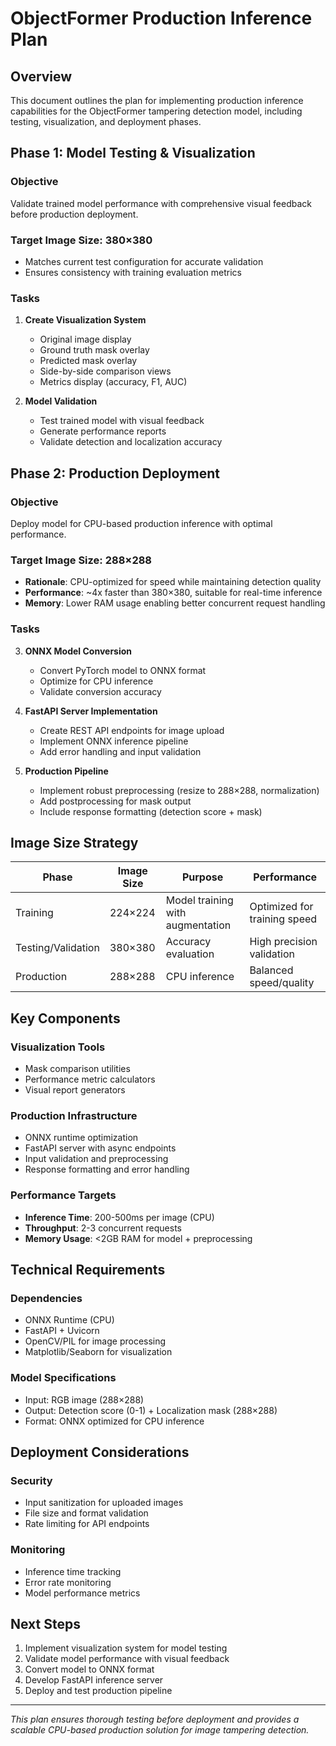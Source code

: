 # ObjectFormer Production Inference Plan

## Overview

This document outlines the plan for implementing production inference capabilities for the ObjectFormer tampering detection model, including testing, visualization, and deployment phases.

## Phase 1: Model Testing & Visualization

### Objective
Validate trained model performance with comprehensive visual feedback before production deployment.

### Target Image Size: 380×380
- Matches current test configuration for accurate validation
- Ensures consistency with training evaluation metrics

### Tasks
1. **Create Visualization System**
   - Original image display
   - Ground truth mask overlay
   - Predicted mask overlay
   - Side-by-side comparison views
   - Metrics display (accuracy, F1, AUC)

2. **Model Validation**
   - Test trained model with visual feedback
   - Generate performance reports
   - Validate detection and localization accuracy

## Phase 2: Production Deployment

### Objective
Deploy model for CPU-based production inference with optimal performance.

### Target Image Size: 288×288
- **Rationale**: CPU-optimized for speed while maintaining detection quality
- **Performance**: ~4x faster than 380×380, suitable for real-time inference
- **Memory**: Lower RAM usage enabling better concurrent request handling

### Tasks
3. **ONNX Model Conversion**
   - Convert PyTorch model to ONNX format
   - Optimize for CPU inference
   - Validate conversion accuracy

4. **FastAPI Server Implementation**
   - Create REST API endpoints for image upload
   - Implement ONNX inference pipeline
   - Add error handling and input validation

5. **Production Pipeline**
   - Implement robust preprocessing (resize to 288×288, normalization)
   - Add postprocessing for mask output
   - Include response formatting (detection score + mask)

## Image Size Strategy

| Phase | Image Size | Purpose | Performance |
|-------|------------|---------|-------------|
| Training | 224×224 | Model training with augmentation | Optimized for training speed |
| Testing/Validation | 380×380 | Accuracy evaluation | High precision validation |
| Production | 288×288 | CPU inference | Balanced speed/quality |

## Key Components

### Visualization Tools
- Mask comparison utilities
- Performance metric calculators
- Visual report generators

### Production Infrastructure
- ONNX runtime optimization
- FastAPI server with async endpoints
- Input validation and preprocessing
- Response formatting and error handling

### Performance Targets
- **Inference Time**: 200-500ms per image (CPU)
- **Throughput**: 2-3 concurrent requests
- **Memory Usage**: <2GB RAM for model + preprocessing

## Technical Requirements

### Dependencies
- ONNX Runtime (CPU)
- FastAPI + Uvicorn
- OpenCV/PIL for image processing
- Matplotlib/Seaborn for visualization

### Model Specifications
- Input: RGB image (288×288)
- Output: Detection score (0-1) + Localization mask (288×288)
- Format: ONNX optimized for CPU inference

## Deployment Considerations

### Security
- Input sanitization for uploaded images
- File size and format validation
- Rate limiting for API endpoints

### Monitoring
- Inference time tracking
- Error rate monitoring
- Model performance metrics

## Next Steps

1. Implement visualization system for model testing
2. Validate model performance with visual feedback
3. Convert model to ONNX format
4. Develop FastAPI inference server
5. Deploy and test production pipeline

---

*This plan ensures thorough testing before deployment and provides a scalable CPU-based production solution for image tampering detection.*